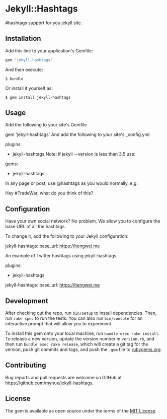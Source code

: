 # Jekyll::Hashtags

#hashtags support for you jekyll site.

## Installation

Add this line to your application's Gemfile:

```ruby
gem 'jekyll-hashtags'
```

And then execute:

    $ bundle

Or install it yourself as:

    $ gem install jekyll-hashtags

## Usage


Add the following to your site's Gemfile

gem 'jekyll-hashtags'
And add the following to your site's _config.yml

plugins:
  - jekyll-hashtags
Note: if jekyll --version is less than 3.5 use:

gems:
  - jekyll-hashtags
  
In any page or post, use @hashtags as you would normally, e.g.

Hey #TradeWar, what do you think of this?

## Configuration
Have your own social network? No problem. We allow you to configure the base URL of all the hashtags.

To change it, add the following to your Jekyll configuration:

jekyll-hashtags:
  base_url: https://hengwei.me

An example of Twitter hashtags using jekyll-hashtags:

plugins:
  - jekyll-hashtags

jekyll-hashtags:
  base_url: https://hengwei.me

## Development

After checking out the repo, run `bin/setup` to install dependencies. Then, run `rake spec` to run the tests. You can also run `bin/console` for an interactive prompt that will allow you to experiment.

To install this gem onto your local machine, run `bundle exec rake install`. To release a new version, update the version number in `version.rb`, and then run `bundle exec rake release`, which will create a git tag for the version, push git commits and tags, and push the `.gem` file to [rubygems.org](https://rubygems.org).

## Contributing

Bug reports and pull requests are welcome on GitHub at https://github.com/mynux/jekyll-hashtags.

## License

The gem is available as open source under the terms of the [MIT License](https://opensource.org/licenses/MIT).
